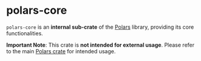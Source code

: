 # polars-core

`polars-core` is an **internal sub-crate** of the [Polars](https://crates.io/crates/polars) library, providing its core functionalities.

**Important Note**: This crate is **not intended for external usage**. Please refer to the main [Polars crate](https://crates.io/crates/polars) for intended usage.


